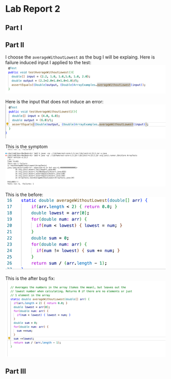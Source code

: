 # Lab Report 2

## Part I 

## Part II

I choose the `averageWithoutLowest` as the bug I will be explaing. 
Here is failure induced input I applied to the test:
![image](failure_induced.png)

Here is the input that does not induce an error:
![image](no_failure.png)

This is the symptom
![image](symptoms.png)

This is the before:
![image](before_bugfix.png)

This is the after bug fix:
![image](fixed.png)



## Part III
